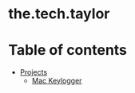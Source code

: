 # the.tech.taylor

Table of contents
=================

<!--ts-->
   * [Projects](#projects)
      * [Mac Keylogger](#mac-keylogger)
